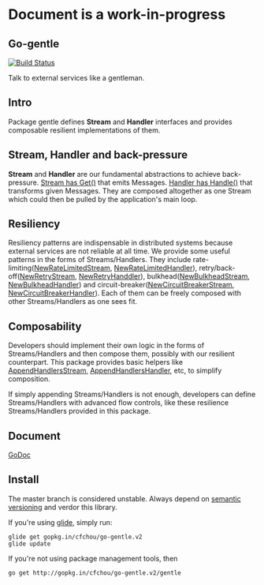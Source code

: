 # Document is a work-in-progress

## Go-gentle
[![Build
Status](https://travis-ci.org/cfchou/go-gentle.png?branch=master)](https://travis-ci.org/cfchou/go-gentle)

Talk to external services like a gentleman.

## Intro
Package gentle defines __Stream__ and __Handler__ interfaces and provides composable resilient implementations of them.

## Stream, Handler and back-pressure
__Stream__ and __Handler__ are our fundamental abstractions to achieve back-pressure. [Stream has Get()](https://godoc.org/github.com/cfchou/go-gentle/gentle#Stream) that emits Messages. [Handler has Handle()](https://godoc.org/github.com/cfchou/go-gentle/gentle#Handler) that transforms given Messages. They are composed altogether as one Stream which could then be pulled by the application's main loop.

## Resiliency
Resiliency patterns are indispensable in distributed systems because external services are not reliable at all time. We provide some useful patterns in the forms of Streams/Handlers. They include rate-limiting([NewRateLimitedStream](https://godoc.org/github.com/cfchou/go-gentle/gentle#NewRateLimitedStream), [NewRateLimitedHandler](https://godoc.org/github.com/cfchou/go-gentle/gentle#NewRateLimitedHandler)), retry/back-off([NewRetryStream](https://godoc.org/github.com/cfchou/go-gentle/gentle#NewRetryStream), [NewRetryHanddler](https://godoc.org/github.com/cfchou/go-gentle/gentle#NewRetryHandler)), bulkhead([NewBulkheadStream](https://godoc.org/github.com/cfchou/go-gentle/gentle#NewBulkheadStream), [NewBulkheadHandler](https://godoc.org/github.com/cfchou/go-gentle/gentle#NewBulkheadHandler)) and circuit-breaker([NewCircuitBreakerStream](https://godoc.org/github.com/cfchou/go-gentle/gentle#NewCircuitBreakerStream), [NewCircuitBreakerHandler](https://godoc.org/github.com/cfchou/go-gentle/gentle#NewCircuitBreakerHandler)). Each of them can be freely composed with other Streams/Handlers as one sees fit.

## Composability
Developers should implement their own logic in the forms of Streams/Handlers and then
compose them, possibly with our resilient counterpart. This package provides basic helpers like [AppendHandlersStream](https://godoc.org/github.com/cfchou/go-gentle/gentle#AppendHandlersStream), [AppendHandlersHandler](https://godoc.org/github.com/cfchou/go-gentle/gentle#AppendHandlersHandler), etc, to simplify composition.

If simply appending Streams/Handlers is not enough, developers can define Streams/Handlers
with advanced flow controls, like these resilience Streams/Handlers provided in this package.

## Document
[GoDoc](https://godoc.org/github.com/cfchou/go-gentle/gentle)

## Install

The master branch is considered unstable. Always depend on [semantic versioning](http://semver.org/) and verdor this library.

If you're using [glide](https://glide.sh/), simply run:
```
glide get gopkg.in/cfchou/go-gentle.v2
glide update
```

If you're not using package management tools, then
```
go get http://gopkg.in/cfchou/go-gentle.v2/gentle
```



